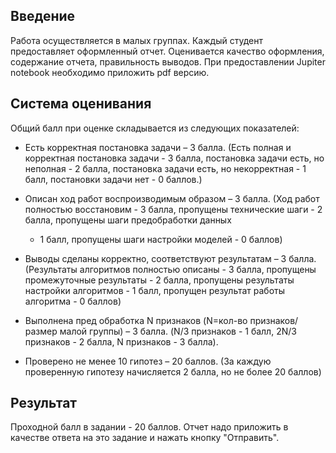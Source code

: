 ## Введение

Работа осуществляется в малых группах. Каждый студент предоставляет оформленный отчет. Оценивается качество оформления,
содержание отчета, правильность выводов. При предоставлении Jupiter notebook необходимо приложить pdf версию.

## Система оценивания

Общий балл при оценке складывается из следующих показателей:

- Есть корректная постановка задачи – 3 балла.
  (Есть полная и корректная постановка задачи - 3 балла, постановка задачи есть, но неполная - 2 балла, постановка
  задачи есть, но некорректная - 1 балл, постановки задачи нет - 0 баллов.)


- Описан ход работ воспроизводимым образом – 3 балла.
  (Ход работ полностью восстановим - 3 балла, пропущены технические шаги - 2 балла, пропущены шаги предобработки данных
    - 1 балл, пропущены шаги настройки моделей - 0 баллов)

- Выводы сделаны корректно, соответствуют результатам – 3 балла. (Результаты алгоритмов полностью описаны - 3 балла,
  пропущены промежуточные результаты - 2 балла, пропущены результаты настройки алгоритмов - 1 балл, пропущен результат
  работы алгоритма - 0 баллов)


- Выполнена пред обработка N признаков (N=кол-во признаков/размер малой группы) – 3 балла. (N/3 признаков - 1 балл, 2N/3
  признаков - 2 балла, N признаков - 3 балла).


- Проверено не менее 10 гипотез – 20 баллов. (За каждую проверенную гипотезу начисляется 2 балла, но не более 20 баллов)

## Результат

Проходной балл в задании - 20 баллов. Отчет надо приложить в качестве ответа на это задание и нажать кнопку "Отправить".